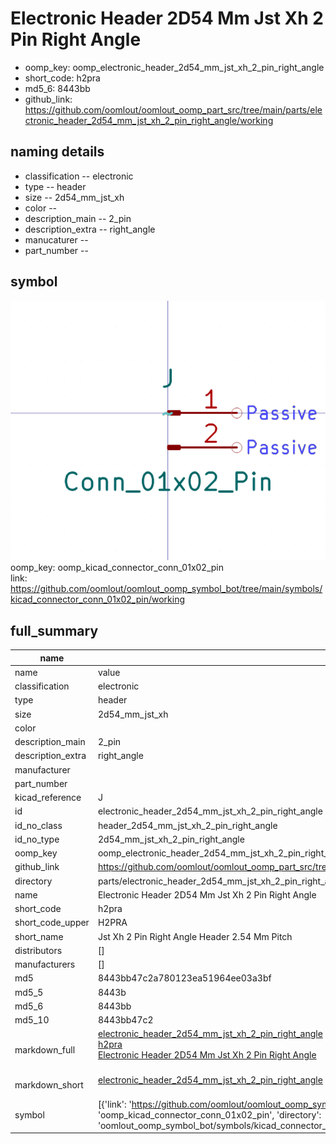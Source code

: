 # Electronic Header 2D54 Mm Jst Xh 2 Pin Right Angle

  
* oomp_key: oomp_electronic_header_2d54_mm_jst_xh_2_pin_right_angle 
* short_code: h2pra
* md5_6: 8443bb  
* github_link: https://github.com/oomlout/oomlout_oomp_part_src/tree/main/parts/electronic_header_2d54_mm_jst_xh_2_pin_right_angle/working  
## naming details
* classification -- electronic
* type -- header
* size -- 2d54_mm_jst_xh
* color -- 
* description_main -- 2_pin
* description_extra -- right_angle
* manucaturer -- 
* part_number -- 



## symbol

![](symbol/0/working/working_600.png)  
oomp_key: oomp_kicad_connector_conn_01x02_pin  
link: https://github.com/oomlout/oomlout_oomp_symbol_bot/tree/main/symbols/kicad_connector_conn_01x02_pin/working  


## full_summary
| name | value | 
| --- | --- | 
| name | value | 
| classification | electronic | 
| type | header | 
| size | 2d54_mm_jst_xh | 
| color |  | 
| description_main | 2_pin | 
| description_extra | right_angle | 
| manufacturer |  | 
| part_number |  | 
| kicad_reference | J | 
| id | electronic_header_2d54_mm_jst_xh_2_pin_right_angle | 
| id_no_class | header_2d54_mm_jst_xh_2_pin_right_angle | 
| id_no_type | 2d54_mm_jst_xh_2_pin_right_angle | 
| oomp_key | oomp_electronic_header_2d54_mm_jst_xh_2_pin_right_angle | 
| github_link | https://github.com/oomlout/oomlout_oomp_part_src/tree/main/parts/electronic_header_2d54_mm_jst_xh_2_pin_right_angle/working | 
| directory | parts/electronic_header_2d54_mm_jst_xh_2_pin_right_angle | 
| name | Electronic Header 2D54 Mm Jst Xh 2 Pin Right Angle | 
| short_code | h2pra | 
| short_code_upper | H2PRA | 
| short_name | Jst Xh 2 Pin Right Angle Header 2.54 Mm Pitch | 
| distributors | [] | 
| manufacturers | [] | 
| md5 | 8443bb47c2a780123ea51964ee03a3bf | 
| md5_5 | 8443b | 
| md5_6 | 8443bb | 
| md5_10 | 8443bb47c2 | 
| markdown_full | [electronic_header_2d54_mm_jst_xh_2_pin_right_angle](https://github.com/oomlout/oomlout_oomp_part_src/tree/main/parts/electronic_header_2d54_mm_jst_xh_2_pin_right_angle/working)<br>[h2pra](https://github.com/oomlout/oomlout_oomp_part_src/tree/main/parts/electronic_header_2d54_mm_jst_xh_2_pin_right_angle/working)<br>[Electronic Header 2D54 Mm Jst Xh 2 Pin Right Angle](https://github.com/oomlout/oomlout_oomp_part_src/tree/main/parts/electronic_header_2d54_mm_jst_xh_2_pin_right_angle/working)<br><br> | 
| markdown_short | [electronic_header_2d54_mm_jst_xh_2_pin_right_angle](https://github.com/oomlout/oomlout_oomp_part_src/tree/main/parts/electronic_header_2d54_mm_jst_xh_2_pin_right_angle/working)<br><br> | 
| symbol | [{'link': 'https://github.com/oomlout/oomlout_oomp_symbol_bot/tree/main/symbols/kicad_connector_conn_01x02_pin', 'oomp_key': 'oomp_kicad_connector_conn_01x02_pin', 'directory': 'oomlout_oomp_symbol_bot/symbols/kicad_connector_conn_01x02_pin//working/working.kicad_sym'}] | 
